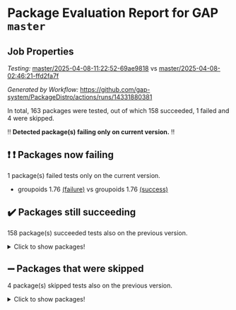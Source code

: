 # Package Evaluation Report for GAP `master`

## Job Properties

*Testing:* [master/2025-04-08-11:22:52-69ae9818](https://github.com/gap-system/PackageDistro/blob/data/reports/master/2025-04-08-11:22:52-69ae9818) vs [master/2025-04-08-02:46:21-ffd2fa7f](https://github.com/gap-system/PackageDistro/blob/data/reports/master/2025-04-08-02:46:21-ffd2fa7f)

*Generated by Workflow:* https://github.com/gap-system/PackageDistro/actions/runs/14331880381

In total, 163 packages were tested, out of which 158 succeeded, 1 failed and 4 were skipped.

:bangbang: **Detected package(s) failing only on current version.** :bangbang:

## :exclamation: :exclamation: Packages now failing

1 package(s) failed tests only on the current version.
- groupoids 1.76 [(failure)](https://github.com/gap-system/PackageDistro/actions/runs/14331880381/job/40170112078) vs groupoids 1.76 [(success)](https://github.com/gap-system/PackageDistro/actions/runs/14323747186/job/40145682163)

## :heavy_check_mark: Packages still succeeding

158 package(s) succeeded tests also on the previous version.
<details><summary>Click to show packages!</summary>

- 4ti2interface 2024.11-01 [(success)](https://github.com/gap-system/PackageDistro/actions/runs/14331880381/job/40170063789)
- ace 5.6.2 [(success)](https://github.com/gap-system/PackageDistro/actions/runs/14331880381/job/40170073090)
- aclib 1.3.2 [(success)](https://github.com/gap-system/PackageDistro/actions/runs/14331880381/job/40170074929)
- agt 0.3.1 [(success)](https://github.com/gap-system/PackageDistro/actions/runs/14331880381/job/40170076401)
- alco 1.1.1 [(success)](https://github.com/gap-system/PackageDistro/actions/runs/14331880381/job/40170077207)
- alnuth 3.2.1 [(success)](https://github.com/gap-system/PackageDistro/actions/runs/14331880381/job/40170081144)
- anupq 3.3.1 [(success)](https://github.com/gap-system/PackageDistro/actions/runs/14331880381/job/40170085108)
- atlasrep 2.1.9 [(success)](https://github.com/gap-system/PackageDistro/actions/runs/14331880381/job/40170085590)
- autodoc 2023.06.19 [(success)](https://github.com/gap-system/PackageDistro/actions/runs/14331880381/job/40170086125)
- automata 1.16 [(success)](https://github.com/gap-system/PackageDistro/actions/runs/14331880381/job/40170086698)
- automgrp 1.3.3 [(success)](https://github.com/gap-system/PackageDistro/actions/runs/14331880381/job/40170087510)
- autpgrp 1.11 [(success)](https://github.com/gap-system/PackageDistro/actions/runs/14331880381/job/40170088179)
- cap 2025.04-02 [(success)](https://github.com/gap-system/PackageDistro/actions/runs/14331880381/job/40170088835)
- caratinterface 2.3.7 [(success)](https://github.com/gap-system/PackageDistro/actions/runs/14331880381/job/40170089692)
- cddinterface 2024.09.02 [(success)](https://github.com/gap-system/PackageDistro/actions/runs/14331880381/job/40170090287)
- circle 1.6.6 [(success)](https://github.com/gap-system/PackageDistro/actions/runs/14331880381/job/40170090704)
- classicpres 1.22 [(success)](https://github.com/gap-system/PackageDistro/actions/runs/14331880381/job/40170091216)
- cohomolo 1.6.11 [(success)](https://github.com/gap-system/PackageDistro/actions/runs/14331880381/job/40170091790)
- congruence 1.2.7 [(success)](https://github.com/gap-system/PackageDistro/actions/runs/14331880381/job/40170092492)
- corefreesub 0.6 [(success)](https://github.com/gap-system/PackageDistro/actions/runs/14331880381/job/40170092910)
- corelg 1.57 [(success)](https://github.com/gap-system/PackageDistro/actions/runs/14331880381/job/40170093389)
- crime 1.6 [(success)](https://github.com/gap-system/PackageDistro/actions/runs/14331880381/job/40170093858)
- crisp 1.4.6 [(success)](https://github.com/gap-system/PackageDistro/actions/runs/14331880381/job/40170094423)
- crypting 0.10.5 [(success)](https://github.com/gap-system/PackageDistro/actions/runs/14331880381/job/40170095015)
- cryst 4.1.27 [(success)](https://github.com/gap-system/PackageDistro/actions/runs/14331880381/job/40170095492)
- crystcat 1.1.10 [(success)](https://github.com/gap-system/PackageDistro/actions/runs/14331880381/job/40170095959)
- ctbllib 1.3.9 [(success)](https://github.com/gap-system/PackageDistro/actions/runs/14331880381/job/40170096383)
- cubefree 1.20 [(success)](https://github.com/gap-system/PackageDistro/actions/runs/14331880381/job/40170096867)
- curlinterface 2.4.0 [(success)](https://github.com/gap-system/PackageDistro/actions/runs/14331880381/job/40170097349)
- cvec 2.8.3 [(success)](https://github.com/gap-system/PackageDistro/actions/runs/14331880381/job/40170097883)
- datastructures 0.3.1 [(success)](https://github.com/gap-system/PackageDistro/actions/runs/14331880381/job/40170098445)
- deepthought 1.0.8 [(success)](https://github.com/gap-system/PackageDistro/actions/runs/14331880381/job/40170098917)
- design 1.8.2 [(success)](https://github.com/gap-system/PackageDistro/actions/runs/14331880381/job/40170099358)
- difsets 2.3.1 [(success)](https://github.com/gap-system/PackageDistro/actions/runs/14331880381/job/40170099787)
- digraphs 1.10.0 [(success)](https://github.com/gap-system/PackageDistro/actions/runs/14331880381/job/40170100196)
- edim 1.3.8 [(success)](https://github.com/gap-system/PackageDistro/actions/runs/14331880381/job/40170100681)
- example 4.4.0 [(success)](https://github.com/gap-system/PackageDistro/actions/runs/14331880381/job/40170101102)
- examplesforhomalg 2023.10-01 [(success)](https://github.com/gap-system/PackageDistro/actions/runs/14331880381/job/40170101595)
- factint 1.6.3 [(success)](https://github.com/gap-system/PackageDistro/actions/runs/14331880381/job/40170102023)
- ferret 1.0.14 [(success)](https://github.com/gap-system/PackageDistro/actions/runs/14331880381/job/40170102519)
- fga 1.5.0 [(success)](https://github.com/gap-system/PackageDistro/actions/runs/14331880381/job/40170102936)
- fining 1.5.6 [(success)](https://github.com/gap-system/PackageDistro/actions/runs/14331880381/job/40170103495)
- float 1.0.7 [(success)](https://github.com/gap-system/PackageDistro/actions/runs/14331880381/job/40170104107)
- format 1.4.4 [(success)](https://github.com/gap-system/PackageDistro/actions/runs/14331880381/job/40170104639)
- forms 1.2.12 [(success)](https://github.com/gap-system/PackageDistro/actions/runs/14331880381/job/40170105141)
- fplsa 1.2.6 [(success)](https://github.com/gap-system/PackageDistro/actions/runs/14331880381/job/40170105628)
- fr 2.4.13 [(success)](https://github.com/gap-system/PackageDistro/actions/runs/14331880381/job/40170106160)
- francy 2.0.3 [(success)](https://github.com/gap-system/PackageDistro/actions/runs/14331880381/job/40170106694)
- fwtree 1.3 [(success)](https://github.com/gap-system/PackageDistro/actions/runs/14331880381/job/40170107244)
- gapdoc 1.6.7 [(success)](https://github.com/gap-system/PackageDistro/actions/runs/14331880381/job/40170107723)
- gauss 2024.11-01 [(success)](https://github.com/gap-system/PackageDistro/actions/runs/14331880381/job/40170108199)
- gaussforhomalg 2024.08-01 [(success)](https://github.com/gap-system/PackageDistro/actions/runs/14331880381/job/40170108734)
- gbnp 1.1.0 [(success)](https://github.com/gap-system/PackageDistro/actions/runs/14331880381/job/40170109195)
- generalizedmorphismsforcap 2025.02-01 [(success)](https://github.com/gap-system/PackageDistro/actions/runs/14331880381/job/40170109653)
- genss 1.6.9 [(success)](https://github.com/gap-system/PackageDistro/actions/runs/14331880381/job/40170110078)
- gradedmodules 2024.12-01 [(success)](https://github.com/gap-system/PackageDistro/actions/runs/14331880381/job/40170110547)
- gradedringforhomalg 2024.07-01 [(success)](https://github.com/gap-system/PackageDistro/actions/runs/14331880381/job/40170111085)
- grape 4.9.2 [(success)](https://github.com/gap-system/PackageDistro/actions/runs/14331880381/job/40170111594)
- grpconst 2.6.5 [(success)](https://github.com/gap-system/PackageDistro/actions/runs/14331880381/job/40170112641)
- guarana 0.96.3 [(success)](https://github.com/gap-system/PackageDistro/actions/runs/14331880381/job/40170113087)
- guava 3.20 [(success)](https://github.com/gap-system/PackageDistro/actions/runs/14331880381/job/40170113528)
- hap 1.66 [(success)](https://github.com/gap-system/PackageDistro/actions/runs/14331880381/job/40170114070)
- hapcryst 0.1.15 [(success)](https://github.com/gap-system/PackageDistro/actions/runs/14331880381/job/40170114518)
- hecke 1.5.4 [(success)](https://github.com/gap-system/PackageDistro/actions/runs/14331880381/job/40170115005)
- help 4.0 [(success)](https://github.com/gap-system/PackageDistro/actions/runs/14331880381/job/40170115488)
- homalg 2024.01-01 [(success)](https://github.com/gap-system/PackageDistro/actions/runs/14331880381/job/40170116138)
- homalgtocas 2023.11-01 [(success)](https://github.com/gap-system/PackageDistro/actions/runs/14331880381/job/40170116668)
- ibnp 0.15 [(success)](https://github.com/gap-system/PackageDistro/actions/runs/14331880381/job/40170117177)
- idrel 2.48 [(success)](https://github.com/gap-system/PackageDistro/actions/runs/14331880381/job/40170117747)
- images 1.3.3 [(success)](https://github.com/gap-system/PackageDistro/actions/runs/14331880381/job/40170118460)
- intpic 0.4.0 [(success)](https://github.com/gap-system/PackageDistro/actions/runs/14331880381/job/40170118999)
- io 4.9.1 [(success)](https://github.com/gap-system/PackageDistro/actions/runs/14331880381/job/40170119565)
- io_forhomalg 2023.02-04 [(success)](https://github.com/gap-system/PackageDistro/actions/runs/14331880381/job/40170120137)
- irredsol 1.4.4 [(success)](https://github.com/gap-system/PackageDistro/actions/runs/14331880381/job/40170120709)
- json 2.2.2 [(success)](https://github.com/gap-system/PackageDistro/actions/runs/14331880381/job/40170121239)
- jupyterkernel 1.5.1 [(success)](https://github.com/gap-system/PackageDistro/actions/runs/14331880381/job/40170122121)
- jupyterviz 1.5.6 [(success)](https://github.com/gap-system/PackageDistro/actions/runs/14331880381/job/40170122806)
- kan 1.37 [(success)](https://github.com/gap-system/PackageDistro/actions/runs/14331880381/job/40170123377)
- kbmag 1.5.11 [(success)](https://github.com/gap-system/PackageDistro/actions/runs/14331880381/job/40170123986)
- laguna 3.9.7 [(success)](https://github.com/gap-system/PackageDistro/actions/runs/14331880381/job/40170124412)
- liealgdb 2.2.1 [(success)](https://github.com/gap-system/PackageDistro/actions/runs/14331880381/job/40170124949)
- liepring 2.9.1 [(success)](https://github.com/gap-system/PackageDistro/actions/runs/14331880381/job/40170125524)
- liering 2.4.2 [(success)](https://github.com/gap-system/PackageDistro/actions/runs/14331880381/job/40170126097)
- linearalgebraforcap 2025.03-02 [(success)](https://github.com/gap-system/PackageDistro/actions/runs/14331880381/job/40170126609)
- lins 0.9 [(success)](https://github.com/gap-system/PackageDistro/actions/runs/14331880381/job/40170127173)
- localizeringforhomalg 2023.10-01 [(success)](https://github.com/gap-system/PackageDistro/actions/runs/14331880381/job/40170127675)
- loops 3.4.4 [(success)](https://github.com/gap-system/PackageDistro/actions/runs/14331880381/job/40170128255)
- lpres 1.1.1 [(success)](https://github.com/gap-system/PackageDistro/actions/runs/14331880381/job/40170128813)
- majoranaalgebras 1.5.2 [(success)](https://github.com/gap-system/PackageDistro/actions/runs/14331880381/job/40170129335)
- mapclass 1.4.6 [(success)](https://github.com/gap-system/PackageDistro/actions/runs/14331880381/job/40170130170)
- matgrp 0.71 [(success)](https://github.com/gap-system/PackageDistro/actions/runs/14331880381/job/40170130621)
- matricesforhomalg 2024.11-02 [(success)](https://github.com/gap-system/PackageDistro/actions/runs/14331880381/job/40170131129)
- modisom 3.0.0 [(success)](https://github.com/gap-system/PackageDistro/actions/runs/14331880381/job/40170131607)
- modulepresentationsforcap 2024.09-02 [(success)](https://github.com/gap-system/PackageDistro/actions/runs/14331880381/job/40170132177)
- modules 2024.12-01 [(success)](https://github.com/gap-system/PackageDistro/actions/runs/14331880381/job/40170132675)
- monoidalcategories 2025.03-02 [(success)](https://github.com/gap-system/PackageDistro/actions/runs/14331880381/job/40170133091)
- nconvex 2024.12-01 [(success)](https://github.com/gap-system/PackageDistro/actions/runs/14331880381/job/40170133571)
- nilmat 1.4.2 [(success)](https://github.com/gap-system/PackageDistro/actions/runs/14331880381/job/40170134143)
- nock 1.5 [(success)](https://github.com/gap-system/PackageDistro/actions/runs/14331880381/job/40170134577)
- normalizinterface 1.3.7 [(success)](https://github.com/gap-system/PackageDistro/actions/runs/14331880381/job/40170135085)
- nq 2.5.11 [(success)](https://github.com/gap-system/PackageDistro/actions/runs/14331880381/job/40170135955)
- numericalsgps 1.4.0 [(success)](https://github.com/gap-system/PackageDistro/actions/runs/14331880381/job/40170136474)
- openmath 11.5.3 [(success)](https://github.com/gap-system/PackageDistro/actions/runs/14331880381/job/40170137130)
- orb 5.0.0 [(success)](https://github.com/gap-system/PackageDistro/actions/runs/14331880381/job/40170138470)
- packagemanager 1.6.2 [(success)](https://github.com/gap-system/PackageDistro/actions/runs/14331880381/job/40170139166)
- patternclass 2.4.5 [(success)](https://github.com/gap-system/PackageDistro/actions/runs/14331880381/job/40170139687)
- permut 2.0.5 [(success)](https://github.com/gap-system/PackageDistro/actions/runs/14331880381/job/40170140129)
- polenta 1.3.10 [(success)](https://github.com/gap-system/PackageDistro/actions/runs/14331880381/job/40170140563)
- polymaking 0.8.7 [(success)](https://github.com/gap-system/PackageDistro/actions/runs/14331880381/job/40170140951)
- primgrp 3.4.4 [(success)](https://github.com/gap-system/PackageDistro/actions/runs/14331880381/job/40170141387)
- profiling 2.6.0 [(success)](https://github.com/gap-system/PackageDistro/actions/runs/14331880381/job/40170141831)
- qdistrnd 0.9.5 [(success)](https://github.com/gap-system/PackageDistro/actions/runs/14331880381/job/40170142222)
- qpa 1.35 [(success)](https://github.com/gap-system/PackageDistro/actions/runs/14331880381/job/40170142691)
- quagroup 1.8.4 [(success)](https://github.com/gap-system/PackageDistro/actions/runs/14331880381/job/40170143190)
- radiroot 2.9 [(success)](https://github.com/gap-system/PackageDistro/actions/runs/14331880381/job/40170143555)
- rcwa 4.7.1 [(success)](https://github.com/gap-system/PackageDistro/actions/runs/14331880381/job/40170144078)
- rds 1.8 [(success)](https://github.com/gap-system/PackageDistro/actions/runs/14331880381/job/40170144529)
- recog 1.4.4 [(success)](https://github.com/gap-system/PackageDistro/actions/runs/14331880381/job/40170144974)
- repndecomp 1.3.0 [(success)](https://github.com/gap-system/PackageDistro/actions/runs/14331880381/job/40170145449)
- repsn 3.1.2 [(success)](https://github.com/gap-system/PackageDistro/actions/runs/14331880381/job/40170145977)
- resclasses 4.7.3 [(success)](https://github.com/gap-system/PackageDistro/actions/runs/14331880381/job/40170146457)
- ringsforhomalg 2024.11-02 [(success)](https://github.com/gap-system/PackageDistro/actions/runs/14331880381/job/40170147026)
- sco 2023.08-01 [(success)](https://github.com/gap-system/PackageDistro/actions/runs/14331880381/job/40170147526)
- scscp 2.4.3 [(success)](https://github.com/gap-system/PackageDistro/actions/runs/14331880381/job/40170148046)
- semigroups 5.5.0 [(success)](https://github.com/gap-system/PackageDistro/actions/runs/14331880381/job/40170148464)
- sglppow 2.4 [(success)](https://github.com/gap-system/PackageDistro/actions/runs/14331880381/job/40170148945)
- sgpviz 0.999.6 [(success)](https://github.com/gap-system/PackageDistro/actions/runs/14331880381/job/40170149443)
- simpcomp 2.1.14 [(success)](https://github.com/gap-system/PackageDistro/actions/runs/14331880381/job/40170149897)
- singular 2024.06.03 [(success)](https://github.com/gap-system/PackageDistro/actions/runs/14331880381/job/40170150363)
- sl2reps 1.1 [(success)](https://github.com/gap-system/PackageDistro/actions/runs/14331880381/job/40170150997)
- sla 1.6.2 [(success)](https://github.com/gap-system/PackageDistro/actions/runs/14331880381/job/40170151518)
- smallantimagmas 0.3.0 [(success)](https://github.com/gap-system/PackageDistro/actions/runs/14331880381/job/40170152016)
- smallgrp 1.5.4 [(success)](https://github.com/gap-system/PackageDistro/actions/runs/14331880381/job/40170152495)
- smallsemi 0.7.2 [(success)](https://github.com/gap-system/PackageDistro/actions/runs/14331880381/job/40170153045)
- sonata 2.9.6 [(success)](https://github.com/gap-system/PackageDistro/actions/runs/14331880381/job/40170153555)
- sophus 1.27 [(success)](https://github.com/gap-system/PackageDistro/actions/runs/14331880381/job/40170154119)
- sotgrps 1.3 [(success)](https://github.com/gap-system/PackageDistro/actions/runs/14331880381/job/40170154566)
- spinsym 1.5.2 [(success)](https://github.com/gap-system/PackageDistro/actions/runs/14331880381/job/40170155174)
- standardff 1.0 [(success)](https://github.com/gap-system/PackageDistro/actions/runs/14331880381/job/40170155787)
- symbcompcc 1.3.2 [(success)](https://github.com/gap-system/PackageDistro/actions/runs/14331880381/job/40170156334)
- thelma 1.3 [(success)](https://github.com/gap-system/PackageDistro/actions/runs/14331880381/job/40170156905)
- tomlib 1.2.11 [(success)](https://github.com/gap-system/PackageDistro/actions/runs/14331880381/job/40170157485)
- toolsforhomalg 2024.09-01 [(success)](https://github.com/gap-system/PackageDistro/actions/runs/14331880381/job/40170158294)
- toric 1.9.6 [(success)](https://github.com/gap-system/PackageDistro/actions/runs/14331880381/job/40170158784)
- transgrp 3.6.5 [(success)](https://github.com/gap-system/PackageDistro/actions/runs/14331880381/job/40170159573)
- typeset 1.2.2 [(success)](https://github.com/gap-system/PackageDistro/actions/runs/14331880381/job/40170160112)
- ugaly 4.1.3 [(success)](https://github.com/gap-system/PackageDistro/actions/runs/14331880381/job/40170160784)
- unipot 1.6 [(success)](https://github.com/gap-system/PackageDistro/actions/runs/14331880381/job/40170161347)
- unitlib 4.2.0 [(success)](https://github.com/gap-system/PackageDistro/actions/runs/14331880381/job/40170161973)
- utils 0.85 [(success)](https://github.com/gap-system/PackageDistro/actions/runs/14331880381/job/40170162656)
- uuid 0.7 [(success)](https://github.com/gap-system/PackageDistro/actions/runs/14331880381/job/40170163318)
- walrus 0.9991 [(success)](https://github.com/gap-system/PackageDistro/actions/runs/14331880381/job/40170164024)
- wedderga 4.10.5 [(success)](https://github.com/gap-system/PackageDistro/actions/runs/14331880381/job/40170164494)
- wpe 0.8 [(success)](https://github.com/gap-system/PackageDistro/actions/runs/14331880381/job/40170165389)
- xmod 2.92 [(success)](https://github.com/gap-system/PackageDistro/actions/runs/14331880381/job/40170166375)
- xmodalg 1.23 [(success)](https://github.com/gap-system/PackageDistro/actions/runs/14331880381/job/40170167339)
- yangbaxter 0.10.6 [(success)](https://github.com/gap-system/PackageDistro/actions/runs/14331880381/job/40170168276)
- zeromqinterface 0.16 [(success)](https://github.com/gap-system/PackageDistro/actions/runs/14331880381/job/40170168852)
</details>

## :heavy_minus_sign: Packages that were skipped

4 package(s) skipped tests also on the previous version.
<details><summary>Click to show packages!</summary>

- browse 1.8.21 [(skipped)](https://github.com/gap-system/PackageDistro/actions/runs/14331880381/job/40169635866)
- itc 1.5.1 [(skipped)](https://github.com/gap-system/PackageDistro/actions/runs/14331880381/job/40169635866)
- polycyclic 2.16 [(skipped)](https://github.com/gap-system/PackageDistro/actions/runs/14331880381/job/40169635866)
- xgap 4.32 [(skipped)](https://github.com/gap-system/PackageDistro/actions/runs/14331880381/job/40169635866)
</details>

